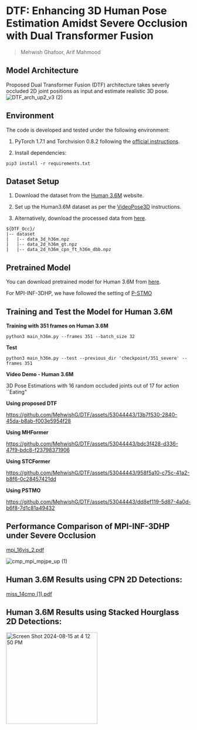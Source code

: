 
# DTF: Enhancing 3D Human Pose Estimation Amidst Severe Occlusion with Dual Transformer Fusion
> Mehwish Ghafoor, Arif Mahmood

## Model Architecture
Proposed Dual Transformer Fusion (DTF) architecture takes severly occluded 2D joint positions as input and estimate realistic 3D pose.
![DTF_arch_up2_v3 (2)](https://github.com/user-attachments/assets/669fea10-b52e-4499-8ebb-ee56317c7643)



## Environment
The code is developed and tested under the following environment:

1. PyTorch 1.7.1 and Torchvision 0.8.2 following the [official instructions](https://pytorch.org/).

2. Install dependencies:
 ```
pip3 install -r requirements.txt
```

## Dataset Setup
1. Download the dataset from the [Human 3.6M](http://vision.imar.ro/human3.6m/description.php) website.

2. Set up the Human3.6M dataset as per the [VideoPose3D](https://github.com/facebookresearch/VideoPose3D) instructions.

3. Alternatively, download the processed data from [here](https://drive.google.com/drive/folders/112GPdRC9IEcwcJRyrLJeYw9_YV4wLdKC).
```
${DTF_Occ}/
|-- dataset
|   |-- data_3d_h36m.npz
|   |-- data_2d_h36m_gt.npz
|   |-- data_2d_h36m_cpn_ft_h36m_dbb.npz
```
## Pretrained Model

You can download pretrained model for Human 3.6M from [here](https://drive.google.com/drive/folders/1mMqX__ItxisexEfHuL3pUOnXhUpzIhQI?usp=sharing).

For MPI-INF-3DHP, we have followed the setting of [P-STMO](https://github.com/paTRICK-swk/P-STMO)

## Training and Test the Model for Human 3.6M
**Training with 351 frames on Human 3.6M**
```
python3 main_h36m.py --frames 351 --batch_size 32
```
**Test**
```
python3 main_h36m.py --test --previous_dir 'checkpoint/351_severe' --frames 351
```

**Video Demo - Human 3.6M**

3D Pose Estimations with 16 random occluded joints out of 17 for action ``Eating"

**Using proposed DTF**

https://github.com/MehwishG/DTF/assets/53044443/13b7f530-2840-45da-b8ab-f003e5954f28

**Using MHFormer**

https://github.com/MehwishG/DTF/assets/53044443/bdc3f428-d336-47f9-bdc8-f23798371906

**Using STCFormer**

https://github.com/MehwishG/DTF/assets/53044443/958f5a10-c75c-41a2-b8f6-0c28457421dd

**Using PSTMO**

https://github.com/MehwishG/DTF/assets/53044443/dd8ef119-5d87-4a0d-b6f8-7d1c81a49432


## Performance Comparison of MPI-INF-3DHP under Severe Occlusion
[mpi_16vis_2.pdf](https://github.com/user-attachments/files/16624566/mpi_16vis_2.pdf)



![cmp_mpi_mpjpe_up (1)](https://github.com/user-attachments/assets/2014a7e0-c9be-4c6b-9884-ce4f23742d1e)

## Human 3.6M Results using CPN 2D Detections:

[miss_14cmp (1).pdf](https://github.com/user-attachments/files/16624665/miss_14cmp.1.pdf)


## Human 3.6M Results using Stacked Hourglass 2D Detections:

<img width="249" alt="Screen Shot 2024-08-15 at 4 12 50 PM" src="https://github.com/user-attachments/assets/c493e463-cf4c-4b76-9a42-b4542229489b">

